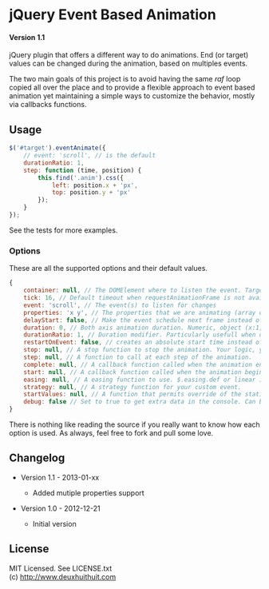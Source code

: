 # jQuery Event Based Animation

#### Version 1.1

jQuery plugin that offers a different way to do animations. 
End (or target) values can be changed during the animation, based on multiples events.

The two main goals of this project is to avoid having the same *raf* loop copied all over
the place and to provide a flexible approach to event based animation yet maintaining a
simple ways to customize the behavior, mostly via callbacks functions.

## Usage

````javascript
$('#target').eventAnimate({
	// event: 'scroll', // is the default
	durationRatio: 1,
	step: function (time, position) {
		this.find('.anim').css({
			left: position.x + 'px',
			top: position.y + 'px'
		});
	}
});
````

See the tests for more examples.

### Options

These are all the supported options and their default values.

````javascript
{
	container: null, // The DOMElement where to listen the event. Target if omitted.
	tick: 16, // Default timeout when requestAnimationFrame is not available. In ms.
	event: 'scroll', // The event(s) to listen for changes
	properties: 'x y', // The properties that we are animating (array or string)
	delayStart: false, // Make the event schedule next frame instead of calling it
	duration: 0, // Both axis animation duration. Numeric, object (x:1,y:1} or function
	durationRatio: 1, // Duration modifier. Particularly usefull when duration depends on distance
	restartOnEvent: false, // creates an absolute start time instead of relative to the last event
	stop: null, // A stop function to stop the animation. Your logic, your rules.
	step: null, // A function to call at each step of the animation.
	complete: null, // A callback function called when the animation ends.
	start: null, // A callback function called when the animation begins.
	easing: null, // A easing function to use. $.easing.def or linear if omitted.
	strategy: null, // A strategy function for your custom event.
	startValues: null, // A function that permits override of the stating values
	debug: false // Set to true to get extra data in the console. Can be set per axis {x:false, y:true}
}
````

There is nothing like reading the source if you really want to know how each option is used.
As always, feel free to fork and pull some love.

## Changelog

- Version 1.1 - 2013-01-xx
	- Added mutiple properties support

- Version 1.0 - 2012-12-21
	- Initial version
	
## License

MIT Licensed. See LICENSE.txt    
(c) <http://www.deuxhuithuit.com>